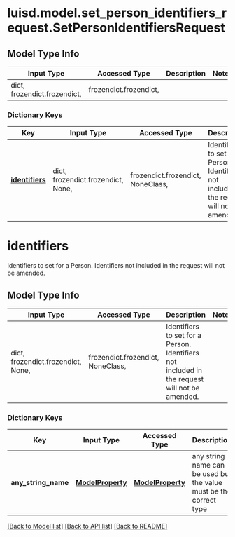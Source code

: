 # luisd.model.set_person_identifiers_request.SetPersonIdentifiersRequest

## Model Type Info
Input Type | Accessed Type | Description | Notes
------------ | ------------- | ------------- | -------------
dict, frozendict.frozendict,  | frozendict.frozendict,  |  | 

### Dictionary Keys
Key | Input Type | Accessed Type | Description | Notes
------------ | ------------- | ------------- | ------------- | -------------
**[identifiers](#identifiers)** | dict, frozendict.frozendict, None,  | frozendict.frozendict, NoneClass,  | Identifiers to set for a Person. Identifiers not included in the request will not be amended. | [optional] 

# identifiers

Identifiers to set for a Person. Identifiers not included in the request will not be amended.

## Model Type Info
Input Type | Accessed Type | Description | Notes
------------ | ------------- | ------------- | -------------
dict, frozendict.frozendict, None,  | frozendict.frozendict, NoneClass,  | Identifiers to set for a Person. Identifiers not included in the request will not be amended. | 

### Dictionary Keys
Key | Input Type | Accessed Type | Description | Notes
------------ | ------------- | ------------- | ------------- | -------------
**any_string_name** | [**ModelProperty**](ModelProperty.md) | [**ModelProperty**](ModelProperty.md) | any string name can be used but the value must be the correct type | [optional] 

[[Back to Model list]](../../README.md#documentation-for-models) [[Back to API list]](../../README.md#documentation-for-api-endpoints) [[Back to README]](../../README.md)

